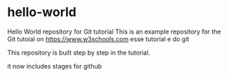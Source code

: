 # hello-world
Hello World repository for Git tutorial
This is an example repository for the Git tutoial on https://www.w3schools.com
esse tutorial e do git

This repository is built step by step in the tutorial.

it now includes stages for github
